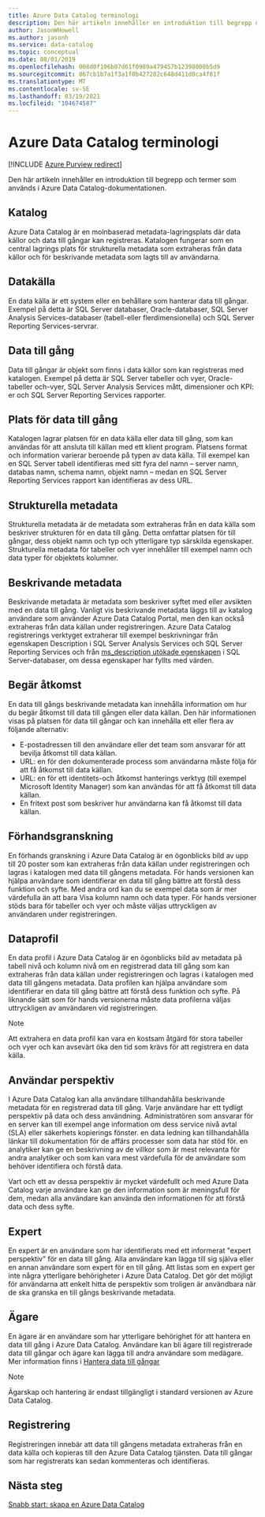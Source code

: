 ```yaml
---
title: Azure Data Catalog terminologi
description: Den här artikeln innehåller en introduktion till begrepp och termer som används i Azure Data Catalog-dokumentationen.
author: JasonWHowell
ms.author: jasonh
ms.service: data-catalog
ms.topic: conceptual
ms.date: 08/01/2019
ms.openlocfilehash: 008d0f106b07d61f0989a479457b12398000b5d9
ms.sourcegitcommit: 867cb1b7a1f3a1f0b427282c648d411d0ca4f81f
ms.translationtype: MT
ms.contentlocale: sv-SE
ms.lasthandoff: 03/19/2021
ms.locfileid: "104674587"
---
```

# <a name="azure-data-catalog-terminology"></a>Azure Data Catalog terminologi

[!INCLUDE [Azure Purview redirect](../../includes/data-catalog-use-purview.md)]

Den här artikeln innehåller en introduktion till begrepp och termer som används i Azure Data Catalog-dokumentationen.

## <a name="catalog"></a>Katalog

Azure Data Catalog är en molnbaserad metadata-lagringsplats där data källor och data till gångar kan registreras. Katalogen fungerar som en central lagrings plats för strukturella metadata som extraheras från data källor och för beskrivande metadata som lagts till av användarna.

## <a name="data-source"></a>Datakälla

En data källa är ett system eller en behållare som hanterar data till gångar. Exempel på detta är SQL Server databaser, Oracle-databaser, SQL Server Analysis Services-databaser (tabell-eller flerdimensionella) och SQL Server Reporting Services-servrar.

## <a name="data-asset"></a>Data till gång

Data till gångar är objekt som finns i data källor som kan registreras med katalogen. Exempel på detta är SQL Server tabeller och vyer, Oracle-tabeller och-vyer, SQL Server Analysis Services mått, dimensioner och KPI: er och SQL Server Reporting Services rapporter.

## <a name="data-asset-location"></a>Plats för data till gång

Katalogen lagrar platsen för en data källa eller data till gång, som kan användas för att ansluta till källan med ett klient program. Platsens format och information varierar beroende på typen av data källa. Till exempel kan en SQL Server tabell identifieras med sitt fyra del namn – server namn, databas namn, schema namn, objekt namn – medan en SQL Server Reporting Services rapport kan identifieras av dess URL.

## <a name="structural-metadata"></a>Strukturella metadata

Strukturella metadata är de metadata som extraheras från en data källa som beskriver strukturen för en data till gång. Detta omfattar platsen för till gångar, dess objekt namn och typ och ytterligare typ särskilda egenskaper. Strukturella metadata för tabeller och vyer innehåller till exempel namn och data typer för objektets kolumner.

## <a name="descriptive-metadata"></a>Beskrivande metadata

Beskrivande metadata är metadata som beskriver syftet med eller avsikten med en data till gång. Vanligt vis beskrivande metadata läggs till av katalog användare som använder Azure Data Catalog Portal, men den kan också extraheras från data källan under registreringen. Azure Data Catalog registrerings verktyget extraherar till exempel beskrivningar från egenskapen Description i SQL Server Analysis Services och SQL Server Reporting Services och från [ms_description utökade egenskapen](/previous-versions/sql/sql-server-2008-r2/ms190243(v=sql.105)) i SQL Server-databaser, om dessa egenskaper har fyllts med värden.

## <a name="request-access"></a>Begär åtkomst

En data till gångs beskrivande metadata kan innehålla information om hur du begär åtkomst till data till gången eller data källan. Den här informationen visas på platsen för data till gångar och kan innehålla ett eller flera av följande alternativ:

* E-postadressen till den användare eller det team som ansvarar för att bevilja åtkomst till data källan.
* URL: en för den dokumenterade process som användarna måste följa för att få åtkomst till data källan.
* URL: en för ett identitets-och åtkomst hanterings verktyg (till exempel Microsoft Identity Manager) som kan användas för att få åtkomst till data källan.
* En fritext post som beskriver hur användarna kan få åtkomst till data källan.

## <a name="preview"></a>Förhandsgranskning

En förhands granskning i Azure Data Catalog är en ögonblicks bild av upp till 20 poster som kan extraheras från data källan under registreringen och lagras i katalogen med data till gångens metadata. För hands versionen kan hjälpa användare som identifierar en data till gång bättre att förstå dess funktion och syfte. Med andra ord kan du se exempel data som är mer värdefulla än att bara Visa kolumn namn och data typer.
För hands versioner stöds bara för tabeller och vyer och måste väljas uttryckligen av användaren under registreringen.

## <a name="data-profile"></a>Dataprofil

En data profil i Azure Data Catalog är en ögonblicks bild av metadata på tabell nivå och kolumn nivå om en registrerad data till gång som kan extraheras från data källan under registreringen och lagras i katalogen med data till gångens metadata. Data profilen kan hjälpa användare som identifierar en data till gång bättre att förstå dess funktion och syfte. På liknande sätt som för hands versionerna måste data profilerna väljas uttryckligen av användaren vid registreringen.

> [!NOTE]
> Att extrahera en data profil kan vara en kostsam åtgärd för stora tabeller och vyer och kan avsevärt öka den tid som krävs för att registrera en data källa.


## <a name="user-perspective"></a>Användar perspektiv

I Azure Data Catalog kan alla användare tillhandahålla beskrivande metadata för en registrerad data till gång. Varje användare har ett tydligt perspektiv på data och dess användning. Administratören som ansvarar för en server kan till exempel ange information om dess service nivå avtal (SLA) eller säkerhets kopierings fönster. en data ledning kan tillhandahålla länkar till dokumentation för de affärs processer som data har stöd för. en analytiker kan ge en beskrivning av de villkor som är mest relevanta för andra analytiker och som kan vara mest värdefulla för de användare som behöver identifiera och förstå data.

Vart och ett av dessa perspektiv är mycket värdefullt och med Azure Data Catalog varje användare kan ge den information som är meningsfull för dem, medan alla användare kan använda den informationen för att förstå data och dess syfte.

## <a name="expert"></a>Expert

En expert är en användare som har identifierats med ett informerat "expert perspektiv" för en data till gång. Alla användare kan lägga till sig själva eller en annan användare som expert för en till gång. Att listas som en expert ger inte några ytterligare behörigheter i Azure Data Catalog. Det gör det möjligt för användarna att enkelt hitta de perspektiv som troligen är användbara när de ska granska en till gångs beskrivande metadata.

## <a name="owner"></a>Ägare

En ägare är en användare som har ytterligare behörighet för att hantera en data till gång i Azure Data Catalog. Användare kan bli ägare till registrerade data till gångar och ägare kan lägga till andra användare som medägare. Mer information finns i [Hantera data till gångar](data-catalog-how-to-manage.md)  

> [!NOTE]
> Ägarskap och hantering är endast tillgängligt i standard versionen av Azure Data Catalog.

## <a name="registration"></a>Registrering

Registreringen innebär att data till gångens metadata extraheras från en data källa och kopieras till den Azure Data Catalog tjänsten. Data till gångar som har registrerats kan sedan kommenteras och identifieras.

## <a name="next-steps"></a>Nästa steg

[Snabb start: skapa en Azure Data Catalog](data-catalog-get-started.md)